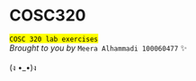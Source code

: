 # COSC320
<mark>`COSC 320 lab exercises`<br></mark>
*Brought to you by* `Meera Alhammadi 100060477` :sparkles:
<br> <br>
(ง •_•)ง
